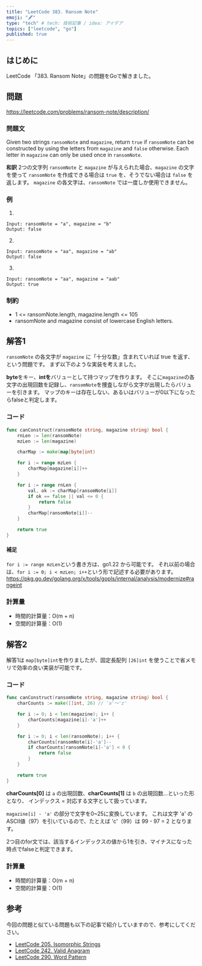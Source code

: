 ```yaml
---
title: "LeetCode 383. Ransom Note"
emoji: "🖋"
type: "tech" # tech: 技術記事 / idea: アイデア
topics: ["leetcode", "go"]
published: true
---
```

## はじめに
LeetCode 「383. Ransom Note」の問題をGoで解きました。

## 問題
https://leetcode.com/problems/ransom-note/description/

### 問題文
Given two strings `ransomNote` and `magazine`, return `true` if `ransomNote` can be constructed by using the letters from `magazine` and `false` otherwise.
Each letter in `magazine` can only be used once in `ransomNote`.

**和訳**
2つの文字列 `ransomNote` と `magazine` が与えられた場合、`magazine` の文字を使って `ransomNote` を作成できる場合は `true` を、そうでない場合は `false` を返します。
 `magazine` の各文字は、`ransomNote` では一度しか使用できません。

### 例
1.
```
Input: ransomNote = "a", magazine = "b"
Output: false
```

2.
```
Input: ransomNote = "aa", magazine = "ab"
Output: false
```

3.
```
Input: ransomNote = "aa", magazine = "aab"
Output: true
```

### 制約
- 1 <= ransomNote.length, magazine.length <= 105
- ransomNote and magazine consist of lowercase English letters.

## 解答1
`ransomNote` の各文字が `magazine` に「十分な数」含まれていれば true を返す、という問題です。
まず以下のような実装を考えました。

**byte**をキー、**intを**バリューとして持つマップを作ります。
そこに`magazine`の各文字の出現回数を記録し、`ransomNote`を捜査しながら文字が出現したらバリューを引きます。
マップのキーは存在しない、あるいはバリューが0以下になったらfalseと判定します。

### コード
```go
func canConstruct(ransomNote string, magazine string) bool {
	rnLen := len(ransomNote)
	mzLen := len(magazine)

	charMap := make(map[byte]int)

	for i := range mzLen {
		charMap[magazine[i]]++
	}

	for i := range rnLen {
		val, ok := charMap[ransomNote[i]]
		if ok == false || val <= 0 {
			return false
		}
		charMap[ransomNote[i]]--
	}

	return true
}
```

#### 補足
`for i := range mzLen`という書き方は、go1.22 から可能です。
それ以前の場合は、`for i := 0; i < mzLen; i++`という形で記述する必要があります。
https://pkg.go.dev/golang.org/x/tools/gopls/internal/analysis/modernize#rangeint

### 計算量
- 時間的計算量：O(m + n)
- 空間的計算量：O(1)

## 解答2
解答1は `map[byte]int`を作りましたが、固定長配列 `[26]int` を使うことで省メモリで効率の良い実装が可能です。

### コード
```go
func canConstruct(ransomNote string, magazine string) bool {
	charCounts := make([]int, 26) // 'a'〜'z'

	for i := 0; i < len(magazine); i++ {
		charCounts[magazine[i]-'a']++
	}

	for i := 0; i < len(ransomNote); i++ {
		charCounts[ransomNote[i]-'a']--
		if charCounts[ransomNote[i]-'a'] < 0 {
			return false
		}
	}

	return true
}
```

**charCounts[0]** は `a` の出現回数、**charCounts[1]** は `b` の出現回数...といった形となり、
インデックス = 対応する文字として扱っています。

`magazine[i] - 'a'` の部分で文字を0~25に変換しています。
これは文字 'a' のASCII値（97）を引いているので、たとえば 'c'（99）は 99 - 97 = 2 となります。

2つ目のfor文では、該当するインデックスの値から1を引き、マイナスになった時点でfalseと判定できます。

### 計算量
- 時間的計算量：O(m + n)
- 空間的計算量：O(1)

## 参考
今回の問題と似ている問題も以下の記事で紹介していますので、参考にしてください。
- [LeetCode 205. Isomorphic Strings](https://zenn.dev/shimpo/articles/leet-code-205-20250511)
- [LeetCode 242. Valid Anagram](https://zenn.dev/shimpo/articles/leet-code-242-20250514)
- [LeetCode 290. Word Pattern](https://zenn.dev/shimpo/articles/leet-code-290-20250518)